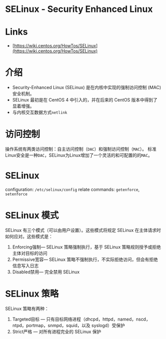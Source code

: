 SELinux - Security Enhanced Linux
=============

# Links

* [https://wiki.centos.org/HowTos/SELinux](https://wiki.centos.org/HowTos/SELinux)

# 介绍

* Security-Enhanced Linux (SELinux) 是在内核中实现的强制访问控制 (MAC) 安全机制。
* SELinux 最初是在 CentOS 4 中引入的，并在后来的 CentOS 版本中得到了显着增强。
* 与内核交互数据方式`netlink`

# 访问控制

操作系统有两类访问控制：自主访问控制（`DAC`）和强制访问控制（`MAC`）。
标准Linux安全是一种`DAC`，SELinux为Linux增加了一个灵活的和可配置的的`MAC`。

# SELinux 

configuration: `/etc/selinux/config`
relate commands: `getenforce`, `setenforce`

# SELinux 模式

SELinux 有三个模式（可以由用户设置）。这些模式将规定 SELinux 在主体请求时如何应对。这些模式是：

1. Enforcing强制— SELinux 策略强制执行，基于 SELinux 策略规则授予或拒绝主体对目标的访问
2. Permissive宽容— SELinux 策略不强制执行，不实际拒绝访问，但会有拒绝信息写入日志
3. Disabled禁用— 完全禁用 SELinux

# SELinux 策略 

SELinux 策略有两种：

1. Targeted目标 — 只有目标网络进程（dhcpd，httpd，named，nscd，ntpd，portmap，snmpd，squid，以及 syslogd）受保护
2. Strict严格 — 对所有进程完全的 SELinux 保护
